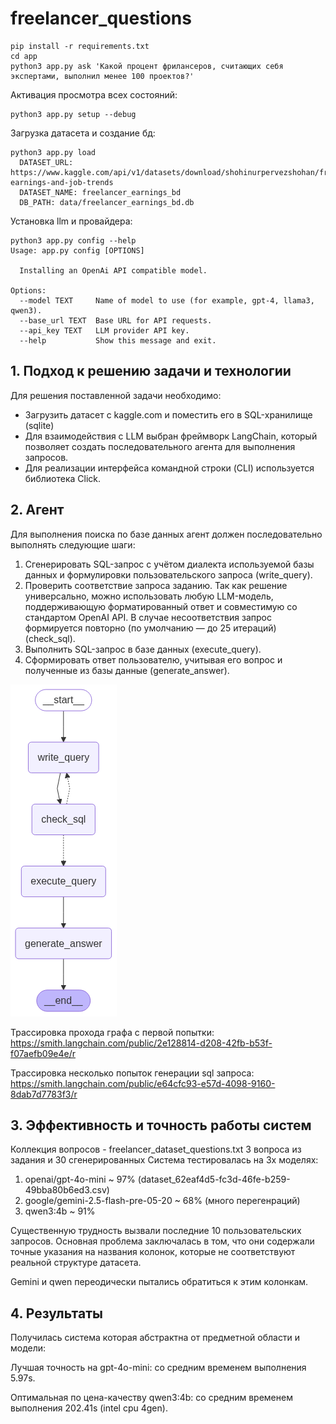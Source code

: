 # freelancer_questions
```
pip install -r requirements.txt
cd app
python3 app.py ask 'Какой процент фрилансеров, считающих себя экспертами, выполнил менее 100 проектов?'
```

Активация просмотра всех состояний: 
```
python3 app.py setup --debug 
```

Загрузка датасета и создание бд:
```
python3 app.py load
  DATASET_URL: https://www.kaggle.com/api/v1/datasets/download/shohinurpervezshohan/freelancer-earnings-and-job-trends
  DATASET_NAME: freelancer_earnings_bd
  DB_PATH: data/freelancer_earnings_bd.db
```

Установка llm и провайдера: 
```
python3 app.py config --help
Usage: app.py config [OPTIONS]

  Installing an OpenAi API compatible model.

Options:
  --model TEXT     Name of model to use (for example, gpt-4, llama3, qwen3).
  --base_url TEXT  Base URL for API requests.
  --api_key TEXT   LLM provider API key.
  --help           Show this message and exit.
```
## 1. Подход к решению задачи и технологии
Для решения поставленной задачи необходимо:
* Загрузить датасет с kaggle.com и поместить его в SQL-хранилище (sqlite)
* Для взаимодействия с LLM выбран фреймворк LangChain, который позволяет создать последовательного агента для выполнения запросов.
* Для реализации интерфейса командной строки (CLI) используется библиотека Click.
## 2. Агент
Для выполнения поиска по базе данных агент должен последовательно выполнять следующие шаги:
1. Сгенерировать SQL-запрос с учётом диалекта используемой базы данных и формулировки пользовательского запроса (write_query).
2. Проверить соответствие запроса заданию. Так как решение универсально, можно использовать любую LLM-модель, поддерживающую форматированный ответ и совместимую со стандартом OpenAI API. В случае несоответствия запрос формируется повторно (по умолчанию — до 25 итераций) (check_sql).
3. Выполнить SQL-запрос в базе данных (execute_query).
4. Сформировать ответ пользователю, учитывая его вопрос и полученные из базы данные (generate_answer).

![](agent.png)

Трассировка прохода графа с первой попытки: https://smith.langchain.com/public/2e128814-d208-42fb-b53f-f07aefb09e4e/r

Трассировка несколько попыток генерации sql запроса: https://smith.langchain.com/public/e64cfc93-e57d-4098-9160-8dab7d7783f3/r
## 3. Эффективность и точность работы систем
Коллекция вопросов - freelancer_dataset_questions.txt
3 вопроса из задания и 30 сгенерированных
Система тестировалась на 3х моделях:
1. openai/gpt-4o-mini ~ 97% (dataset_62eaf4d5-fc3d-46fe-b259-49bba80b6ed3.csv)
2. google/gemini-2.5-flash-pre-05-20 ~ 68% (много перегенраций)
3. qwen3:4b ~ 91%

Существенную трудность вызвали последние 10 пользовательских запросов. Основная проблема заключалась в том, что они содержали точные указания на названия колонок, которые не соответствуют реальной структуре датасета. 

Gemini и qwen переодически пытались обратиться к этим колонкам.
## 4. Результаты
Получилась система которая абстрактна от предметной области и модели:

Лучшая точность на gpt-4o-mini: со средним временем выполнения 5.97s.

Оптимальная по цена-качеству qwen3:4b: со средним временем выполнения 202.41s (intel cpu 4gen).

